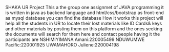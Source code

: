 SHAKA UR Project
This a the group one assignmet of JAVA programming it is written in java as backend language and html/css/bootstrap as front-end aa mysql database you can find the database
How it works
this project will help all the students in UR to locate their lost materials like ID Cards& keys and other materials by posting them on this platform
and the ones seeking the documents will search for them here and contact people having it
the participants are
NSHIMIYIMANA Amani:220005499
NDUWUMWE Pacific:220001925
UWAMAHORO Juliene:220004198
